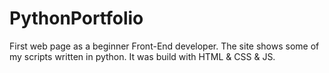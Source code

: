 # PythonPortfolio

First web page as a beginner Front-End developer.
The site shows some of my scripts written in python. It was build with HTML & CSS & JS.
